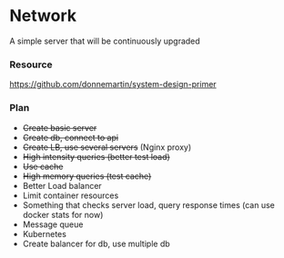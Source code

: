 # Network
A simple server that will be continuously upgraded

### Resource
https://github.com/donnemartin/system-design-primer

### Plan
- ~~Create basic server~~
- ~~Create db, connect to api~~
- ~~Create LB, use several servers~~ (Nginx proxy)
- ~~High intensity queries (better test load)~~
- ~~Use cache~~
- ~~High memory queries (test cache)~~
- Better Load balancer
- Limit container resources
- Something that checks server load, query response times (can use docker stats for now)
- Message queue
- Kubernetes
- Create balancer for db, use multiple db
